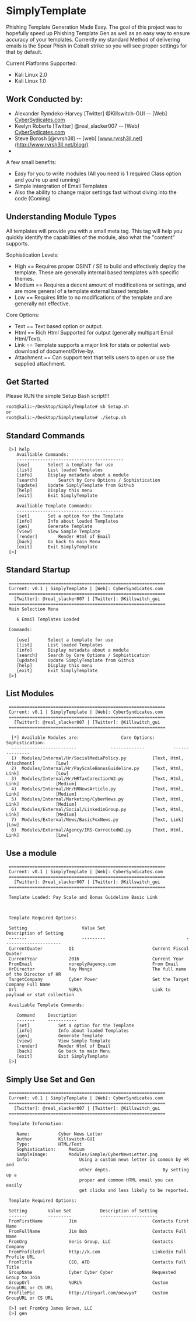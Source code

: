 # SimplyTemplate

Phishing Template Generation Made Easy. The goal of this project was to hopefully speed up Phishing 
Template Gen as well as an easy way to ensure accuracy of your templates. Currently my standard Method
of delivering emails is the Spear Phish in Cobalt strike so you will see proper settings for that by default. 


Current Platforms Supported:
* Kali Linux 2.0
* Kali Linux 1.0

Work Conducted by:
----------------------------------------------
* Alexander Rymdeko-Harvey [Twitter] @Killswitch-GUI -- [Web] [CyberSydicates.com](http://cybersyndicates.com)
* Keelyn Roberts [Twitter] @real_slacker007 -- [Web] [CyberSydicates.com](http://cybersyndicates.com)
* Steve Borosh [@rvrsh3ll] -- [web] [www.rvrsh3ll.net](http://www.rvrsh3ll.net/blog/)
* 

A few small benefits:
- Easy for you to write modules (All you need is 1 required Class option and you're up and running)
- Simple intergration of Email Templates
- Also the ability to change major settings fast without diving into the code (Coming)

## Understanding Module Types
All templates will provide you with a small meta tag. This tag will help you quickly identify the 
capabilities of the module, also what the "content" supports.

Sophistication Levels:
- High   ==  Requires proper OSINT / SE to build and effectively deploy the template. These are generally internal based templates with specific themes.
- Medium ==  Requires a decent amount of modifications or settings, and are more general of a template external based template.
- Low    ==  Requires little to no modifications of the template and are generally not effective.

Core Options:
- Text == Text based option or output.
- Html == Rich Html Supported for output (generally multipart Email Html/Text).
- Link == Template supports a major link for stats or potential web download of document/Drive-by.
- Attachment == Can support text that tells users to open or use the supplied attachment.

## Get Started
Please RUN the simple Setup Bash script!!!
```Bash
root@kali:~/Desktop/SimplyTemplate# sh Setup.sh
or
root@kali:~/Desktop/Simplytemplate# ./Setup.sh
```
## Standard Commands
```
 [>] help
	Availiable Commands:
	-----------------------------------------
	[use]		Select a template for use
	[list]		List loaded Templates
	[info]		Display metadata about a module
	[search]		Search by Core Options / Sophistication
	[update]	Update SimplyTemplate from Github
	[help]		Display this menu
	[exit]		Exit SimplyTemplate

	Availiable Template Commands:
	-----------------------------------------
	[set]		Set a option for the Template
	[info]		Info about loaded Templates
	[gen]		Generate Template
	[view]		View Sample Template
	[render]		Render Html of Email
	[back]		Go back to main Menu
	[exit]		Exit SimplyTemplate
 [>] 
```

## Standard Startup
```
 ============================================================
 Current: v0.1 | SimplyTemplate | [Web]: CyberSyndicates.com
 ============================================================
   [Twitter]: @real_slacker007 | [Twitter]: @Killswitch_gui
 ============================================================
 Main Selection Menu

	6 Email Templates Loaded

 Commands:

	[use]		Select a template for use
	[list]		List loaded Templates
	[info]		Display metadata about a module
	[search]	Search by Core Options / Sophistication
	[update]	Update SimplyTemplate from Github
	[help]		Display this menu
	[exit]		Exit SimplyTemplate
 [>] 
```
## List Modules
```
 ============================================================
 Current: v0.1 | SimplyTemplate | [Web]: CyberSyndicates.com
 ============================================================
   [Twitter]: @real_slacker007 | [Twitter]: @Killswitch_gui
 ============================================================

  [*] Available Modules are:				Core Options:			Sophistication:
  -------------------------				-------------			---------------
  1)  Modules/Internal/Hr/SocialMediaPolicy.py          [Text, Html, Attachment]        [Low]
  2)  Modules/Internal/Hr/PayScaleBonusGuideline.py     [Text, Html, Link]              [Low]
  3)  Modules/Internal/Hr/HRTaxCorectionW2.py           [Text, Html, Link]              [Medium]
  4)  Modules/Internal/Hr/HRNewsArticle.py              [Text, Html, Link]              [Medium]
  5)  Modules/Internal/Marketing/CyberNews.py           [Text, Html, Link]              [Medium]
  6)  Modules/External/Social/LinkedinGroup.py          [Text, Html, Link]              [Medium]
  7)  Modules/External/News/BasicFoxNews.py             [Text, Link]                    [Low]
  8)  Modules/External/Agency/IRS-CorrectedW2.py        [Text, Html, Link]              [Low]
```
## Use a module
```
 ============================================================
 Current: v0.1 | SimplyTemplate | [Web]: CyberSyndicates.com
 ============================================================
   [Twitter]: @real_slacker007 | [Twitter]: @Killswitch_gui
 ============================================================

 Template Loaded: Pay Scale and Bonus Guideline Basic Link



 Template Required Options:

 Setting		             Value Set			                     Description of Setting
 -------		             ---------			                     ----------------------
 CurrentQuater          Q1                              Current Fiscal Quater
 CurrentYear            2016                            Current Year
 FromEmail              noreply@agency.com              From Email
 HrDirector             Ray Mongo                       The full name of the Director of HR
 TargetCompany          Cyber Power                     Set the Target Company Full Name
 Url                    %URL%                           Link to payload or stat collection

 Availiable Template Commands:

	Command		Description
	-------		-----------
	[set]           Set a option for the Template
	[info]          Info about loaded Templates
	[gen]           Generate Template
	[view]          View Sample Template
	[render]        Render Html of Email
	[back]          Go back to main Menu
	[exit]          Exit SimplyTemplate
 [>] 
 ```
## Simply Use Set and Gen
```
 ============================================================
 Current: v0.1 | SimplyTemplate | [Web]: CyberSyndicates.com
 ============================================================
   [Twitter]: @real_slacker007 | [Twitter]: @Killswitch_gui
 ============================================================

 Template Information:

	Name:			Cyber News Letter
	Author			Killswitch-GUI
	Type:			HTML/Text
	Sophistication:		Medium
	SampleImage:		Modules/Sample/CyberNewsLetter.png
	Info:                   Using a custom news letter is common by HR and
	                        other depts.                    By setting up a
	                        proper and common HTML email you can easily
	                        get clicks and less likely to be reported.

 Template Required Options:

 Setting		Value Set			Description of Setting
 -------		---------			----------------------
 FromFirstName          Jim                             Contacts First Name
 FromFullName           Jim Bob                         Contacts Full Name
 FromOrg                Veris Group, LLC                Contacts Company
 FromProfileUrl         http://k.com                    Linkedin Full Profile URL
 FromTitle              CEO, ATD                        Contacts Full Title
 GroupName              Cyber Cyber Cyber               Requested Group to Join
 GroupUrl               %URL%                           Custom GroupURL or CS URL
 ProfilePic             http://tinyurl.com/oewvyo7      Custom GroupURL or CS URL

 [>] set FromOrg James Brown, LLC
 [>] gen
```
